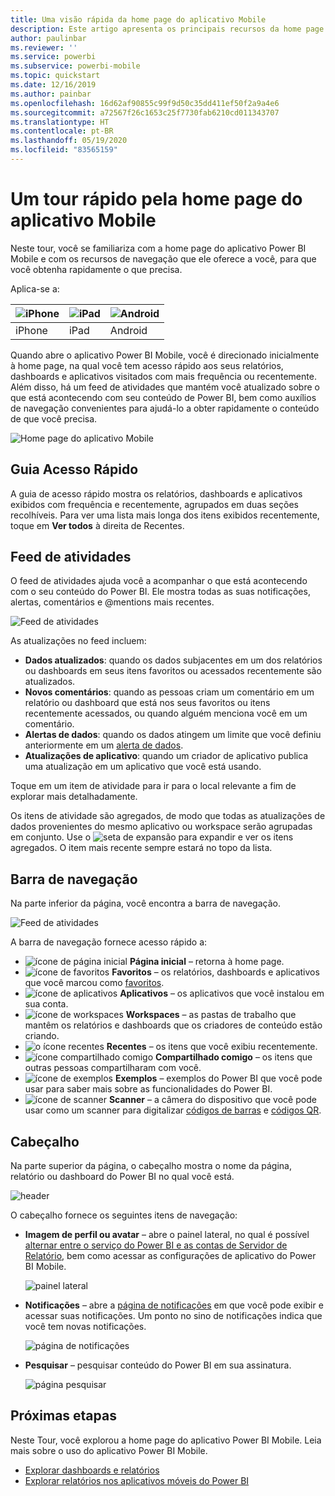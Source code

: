 ```yaml
---
title: Uma visão rápida da home page do aplicativo Mobile
description: Este artigo apresenta os principais recursos da home page do aplicativo Mobile.
author: paulinbar
ms.reviewer: ''
ms.service: powerbi
ms.subservice: powerbi-mobile
ms.topic: quickstart
ms.date: 12/16/2019
ms.author: painbar
ms.openlocfilehash: 16d62af90855c99f9d50c35dd411ef50f2a9a4e6
ms.sourcegitcommit: a72567f26c1653c25f7730fab6210cd011343707
ms.translationtype: HT
ms.contentlocale: pt-BR
ms.lasthandoff: 05/19/2020
ms.locfileid: "83565159"
---
```

# <a name="a-quick-tour-of-the-mobile-app-home-page"></a>Um tour rápido pela home page do aplicativo Mobile
Neste tour, você se familiariza com a home page do aplicativo Power BI Mobile e com os recursos de navegação que ele oferece a você, para que você obtenha rapidamente o que precisa.

Aplica-se a:

| ![iPhone](./media/mobile-apps-quickstart-view-dashboard-report/iphone-logo-30-px.png) | ![iPad](./media/mobile-apps-quickstart-view-dashboard-report/ipad-logo-30-px.png) | ![Android](./media/mobile-apps-quickstart-view-dashboard-report/android-logo-30-px.png) |
|:--- |:--- |:--- |
| iPhone | iPad | Android | 

Quando abre o aplicativo Power BI Mobile, você é direcionado inicialmente à home page, na qual você tem acesso rápido aos seus relatórios, dashboards e aplicativos visitados com mais frequência ou recentemente. Além disso, há um feed de atividades que mantém você atualizado sobre o que está acontecendo com seu conteúdo de Power BI, bem como auxílios de navegação convenientes para ajudá-lo a obter rapidamente o conteúdo de que você precisa.

![Home page do aplicativo Mobile](./media/mobile-apps-home-page/powerbi-mobile-app-home.png)
 
## <a name="quick-access-tab"></a>Guia Acesso Rápido

A guia de acesso rápido mostra os relatórios, dashboards e aplicativos exibidos com frequência e recentemente, agrupados em duas seções recolhíveis. Para ver uma lista mais longa dos itens exibidos recentemente, toque em **Ver todos** à direita de Recentes. 

## <a name="activity-feed"></a>Feed de atividades

O feed de atividades ajuda você a acompanhar o que está acontecendo com o seu conteúdo do Power BI. Ele mostra todas as suas notificações, alertas, comentários e @mentions mais recentes.

![Feed de atividades](./media/mobile-apps-home-page/powerbi-mobile-app-activity.png)

As atualizações no feed incluem:
* **Dados atualizados**: quando os dados subjacentes em um dos relatórios ou dashboards em seus itens favoritos ou acessados recentemente são atualizados.
* **Novos comentários**: quando as pessoas criam um comentário em um relatório ou dashboard que está nos seus favoritos ou itens recentemente acessados, ou quando alguém menciona você em um comentário.
* **Alertas de dados**: quando os dados atingem um limite que você definiu anteriormente em um [alerta de dados](mobile-set-data-alerts-in-the-mobile-apps.md).
* **Atualizações de aplicativo**: quando um criador de aplicativo publica uma atualização em um aplicativo que você está usando.

 Toque em um item de atividade para ir para o local relevante a fim de explorar mais detalhadamente.

Os itens de atividade são agregados, de modo que todas as atualizações de dados provenientes do mesmo aplicativo ou workspace serão agrupadas em conjunto. Use o ![seta de expansão](./media/mobile-apps-home-page/powerbi-mobile-app-expand-arrow.png) para expandir e ver os itens agregados. O item mais recente sempre estará no topo da lista.

## <a name="navigation-bar"></a>Barra de navegação

Na parte inferior da página, você encontra a barra de navegação.

![Feed de atividades](./media/mobile-apps-home-page/powerbi-mobile-app-navbar.png)

A barra de navegação fornece acesso rápido a:

* ![ícone de página inicial](./media/mobile-apps-home-page/powerbi-mobile-app-home-icon.png) **Página inicial** – retorna à home page.
* ![ícone de favoritos](./media/mobile-apps-home-page/powerbi-mobile-app-favorites-icon.png) **Favoritos** – os relatórios, dashboards e aplicativos que você marcou como [favoritos](mobile-apps-favorites.md).
* ![ícone de aplicativos](./media/mobile-apps-home-page/powerbi-mobile-app-apps-icon.png) **Aplicativos** – os aplicativos que você instalou em sua conta.
* ![ícone de workspaces](./media/mobile-apps-home-page/powerbi-mobile-app-workspaces-icon.png) **Workspaces** – as pastas de trabalho que mantêm os relatórios e dashboards que os criadores de conteúdo estão criando.
* ![o ícone recentes](./media/mobile-apps-home-page/powerbi-mobile-app-recents-icon.png) **Recentes** – os itens que você exibiu recentemente.
* ![ícone compartilhado comigo](./media/mobile-apps-home-page/powerbi-mobile-app-shared-with-me-icon.png) **Compartilhado comigo** – os itens que outras pessoas compartilharam com você.
* ![ícone de exemplos](./media/mobile-apps-home-page/powerbi-mobile-app-samples-icon.png) **Exemplos** – exemplos do Power BI que você pode usar para saber mais sobre as funcionalidades do Power BI.
* ![ícone de scanner](./media/mobile-apps-home-page/powerbi-mobile-app-scanner-icon.png) **Scanner** – a câmera do dispositivo que você pode usar como um scanner para digitalizar [códigos de barras](mobile-apps-scan-barcode-iphone.md) e [códigos QR](mobile-apps-qr-code.md).

## <a name="header"></a>Cabeçalho

Na parte superior da página, o cabeçalho mostra o nome da página, relatório ou dashboard do Power BI no qual você está.

![header](./media/mobile-apps-home-page/powerbi-mobile-app-header.png)

O cabeçalho fornece os seguintes itens de navegação:
* **Imagem de perfil ou avatar** – abre o painel lateral, no qual é possível [alternar entre o serviço do Power BI e as contas de Servidor de Relatório](mobile-app-ssrs-kpis-mobile-on-premises-reports.md), bem como acessar as configurações de aplicativo do Power BI Mobile.

    ![painel lateral](./media/mobile-apps-home-page/powerbi-mobile-app-side-panel.png)

* **Notificações** – abre a [página de notificações](mobile-apps-notification-center.md) em que você pode exibir e acessar suas notificações. Um ponto no sino de notificações indica que você tem novas notificações.

    ![página de notificações](./media/mobile-apps-home-page/powerbi-mobile-app-notifications-page.png)

* **Pesquisar** – pesquisar conteúdo do Power BI em sua assinatura.

    ![página pesquisar](./media/mobile-apps-home-page/powerbi-mobile-app-search-page.png)

## <a name="next-steps"></a>Próximas etapas
Neste Tour, você explorou a home page do aplicativo Power BI Mobile. Leia mais sobre o uso do aplicativo Power BI Mobile. 
* [Explorar dashboards e relatórios](mobile-apps-quickstart-view-dashboard-report.md)
* [Explorar relatórios nos aplicativos móveis do Power BI](mobile-reports-in-the-mobile-apps.md)

